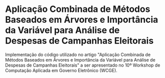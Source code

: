 # Aplicação Combinada de Métodos Baseados em Árvores e Importância da Variável para Análise de Despesas de Campanhas Eleitorais

Implementação do código utilizado no artigo "Aplicação Combinada de Métodos Baseados em Árvores e Importância da Variável para Análise de Despesas de Campanhas Eleitorais" a ser apresentado no 10º Workshop de Computação Aplicada em Governo Eletrônico (WCGE).
